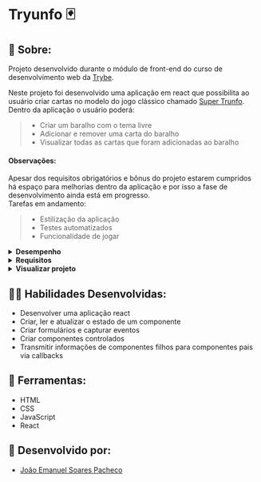 # Tryunfo 🃏

## 📄 Sobre:

Projeto desenvolvido durante o módulo de front-end do curso de desenvolvimento web da [Trybe](https://www.betrybe.com/).

Neste projeto foi desenvolvido uma aplicação em react que possibilita ao usuário criar cartas no modelo do jogo clássico chamado [Super Trunfo](https://pt.wikipedia.org/wiki/Super_Trunfo).
</br>
Dentro da aplicação o usuário poderá:
> * Criar um baralho com o tema livre
> * Adicionar e remover uma carta do baralho
> * Visualizar todas as cartas que foram adicionadas ao baralho


#### Observações:
Apesar dos requisitos obrigatórios e bônus do projeto estarem cumpridos há espaço para melhorias dentro da aplicação e por isso a fase de desenvolvimento ainda está em progresso.
</br>
Tarefas em andamento:
> * Estilização da aplicação
> * Testes automatizados
> * Funcionalidade de jogar


<details>
<summary><strong>Desempenho</strong></summary>
Aprovado com 100% de desempenho em todos os requisitos
</details>

<details>
<summary><strong>Requisitos</strong></summary>
</br>
<strong>Requisitos obrigatórios:</strong>
</br>
1. Crie o formulário que será usado para adicionar cartas ao baralho </br>
2. Adicione as props necessárias ao componente de formulário </br> 
3. Crie e renderize o componente Card com as props necessárias </br>
4. Crie o preview da carta que está sendo criada pelo formulário </br>
5. Faça a validação do botão de Salvar no formulário </br>
6. Crie a função do botão salvar </br>
7. Crie a validação do Super Trunfo </br>
8. Exiba a lista de cartas que estão salvas no estado </br>
9. Crie um botão para remover uma carta do baralho </br>
</br>
<strong>Requisitos bônus:</strong>
</br>
10. Crie o filtro pelo nome da carta </br>
11. Crie o filtro por raridade da carta </br>
12. Crie o filtro de Super Trunfo </br>
</details>

<details>
<summary><strong>Visualizar projeto</strong></summary>
:construction: Área em construção ! :construction:
</details>

## 🤹🏽 Habilidades Desenvolvidas:
* Desenvolver uma aplicação react
* Criar, ler e atualizar o estado de um componente
* Criar formulários e capturar eventos
* Criar componentes controlados
* Transmitir informações de componentes filhos para componentes pais via callbacks

## 🧰 Ferramentas:
* HTML
* CSS
* JavaScript
* React

## 📝 Desenvolvido por:
* [João Emanuel Soares Pacheco](https://github.com/joaoespacheco)
